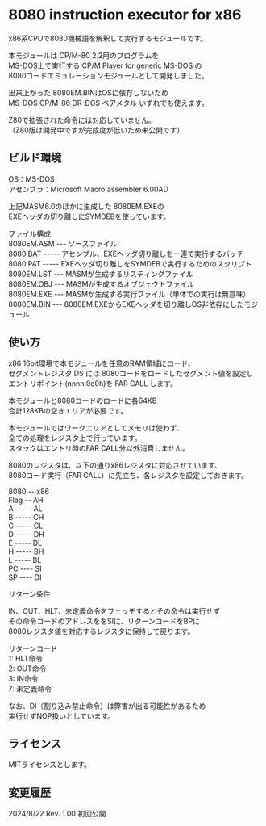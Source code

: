# 8080 instruction executor for x86

x86系CPUで8080機械語を解釈して実行するモジュールです。  

本モジュールは CP/M-80 2.2用のプログラムを  
MS-DOS上で実行する CP/M Player for generic MS-DOS の  
8080コードエミュレーションモジュールとして開発しました。  

出来上がった 8080EM.BINはOSに依存しないため  
MS-DOS CP/M-86 DR-DOS ベアメタル いずれでも使えます。  

Z80で拡張された命令には対応していません。  
（Z80版は開発中ですが完成度が低いため未公開です）  

## ビルド環境

OS：MS-DOS  
アセンブラ：Microsoft Macro assembler 6.00AD  

上記MASM6.0のほかに生成した 8080EM.EXEの  
EXEヘッダの切り離しにSYMDEBを使っています。  

ファイル構成  
8080EM.ASM --- ソースファイル  
8080.BAT ----- アセンブル、EXEヘッダ切り離しを一連で実行するバッチ  
8080.PAT ----- EXEヘッダ切り離しをSYMDEBで実行するためのスクリプト  
8080EM.LST --- MASMが生成するリスティングファイル  
8080EM.OBJ --- MASMが生成するオブジェクトファイル  
8080EM.EXE --- MASMが生成する実行ファイル（単体での実行は無意味）  
8080EM.BIN --- 8080EM.EXEからEXEヘッダを切り離しOS非依存にしたモジュール  

## 使い方

x86 16bit環境で本モジュールを任意のRAM領域にロード、  
セグメントレジスタ DS には 8080コードをロードしたセグメント値を設定し  
エントリポイント(nnnn:0e0h)を FAR CALL します。  

本モジュールと8080コードのロードに各64KB  
合計128KBの空きエリアが必要です。  

本モジュールではワークエリアとしてメモリは使わず、  
全ての処理をレジスタ上で行っています。  
スタックはエントリ時のFAR CALL分以外消費しません。  

8080のレジスタは、以下の通りx86レジスタに対応させています、  
8080コード実行（FAR CALL）に先立ち、各レジスタを設定しておきます。  

8080 -- x86  
Flag -- AH  
A ----- AL  
B ----- CH  
C ----- CL  
D ----- DH  
E ----- DL  
H ----- BH  
L ----- BL  
PC ---- SI  
SP ---- DI  

リターン条件  

IN、OUT、HLT、未定義命令をフェッチするとその命令は実行せず  
その命令コードのアドレスををSIに、リターンコードをBPに  
8080レジスタ値を対応するレジスタに保持して戻ります。  

リターンコード  
 1: HLT命令  
 2: OUT命令  
 3: IN命令  
 7: 未定義命令  

なお、DI（割り込み禁止命令）は弊害が出る可能性があるため  
実行せずNOP扱いとしています。  

## ライセンス

MITライセンスとします。

## 変更履歴
2024/8/22 Rev. 1.00	初回公開

